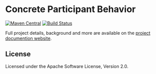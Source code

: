 <!--
Copyright 2017 Software Engineering and Synthesis Group

Licensed under the Apache License, Version 2.0 (the "License");
you may not use this file except in compliance with the License.
You may obtain a copy of the License at

  http://www.apache.org/licenses/LICENSE-2.0

Unless required by applicable law or agreed to in writing, software
distributed under the License is distributed on an "AS IS" BASIS,
WITHOUT WARRANTIES OR CONDITIONS OF ANY KIND, either express or implied.
See the License for the specific language governing permissions and
limitations under the License.
-->
# Concrete Participant Behavior
[![Maven Central](https://maven-badges.herokuapp.com/maven-central/com.github.sesygroup.choreography/concrete-participant-behavior/badge.svg)](https://maven-badges.herokuapp.com/maven-central/com.github.sesygroup.choreography/concrete-participant-behavior) [![Build Status](https://travis-ci.org/sesygroup/concrete-participant-behavior.svg?branch=master)](https://travis-ci.org/sesygroup/concrete-participant-behavior)

Full project details, background and more are available on the [project documention website](https://sesygroup.github.io/concrete-participant-behavior).

## License
Licensed under the Apache Software License, Version 2.0.
